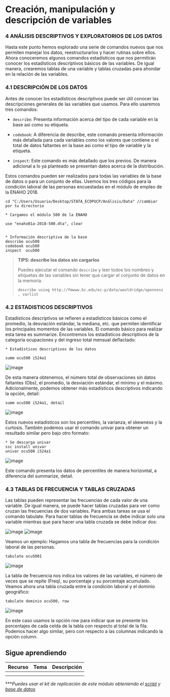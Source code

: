 # Creación, manipulación y descripción de variables

### 4 ANÁLISIS DESCRIPTIVOS Y EXPLORATORIOS DE LOS DATOS

Hasta este punto hemos explorado una serie de comandos nuevos que nos permiten manejar los datos, reestructurarlos y hacer rutinas sobre ellos.  Ahora conoceremos algunos comandos estadísticos que nos permitirán conocer los estadísticos descriptivos básicos de las variables. De igual manera, crearemos tablas de una variable y tablas cruzadas para ahondar en la relación de las variables.

### 4.1 DESCRIPCIÓN DE LOS DATOS
Antes de conocer los estadísticos descriptivos puede ser útil conocer las descripciones generales de las variables que usamos. Para ello usaremos tres comandos:

- `describe`: Presenta información acerca del tipo de cada variable en la base así como su etiqueta.

- `codebook`: A diferencia de describe, este comando presenta información más detallada para cada variables como los valores que contiene o el total de datos faltantes en la base asi como el tipo de variable y la etiqueta.

- `inspect`: Este comando es más detallado que los previos. De manera adicional a lo ya planteado se presentan datos acerca de la distribución.

Estos comandos pueden ser realizados para todas las variables de la base de datos o para un conjunto de ellas. Usemos los tres códigos para la condición laboral de las personas encuestadas en el módulo de empleo de la ENAHO 2018.

```
cd "C:/Users/Usuario/Desktop/STATA_ECOPUCP/Análisis/Data" //cambiar por tu directorio

* Cargamos el módulo 500 de la ENAHO

use "enaho01a-2018-500.dta", clear


* Información descriptiva de la base
describe ocu500
codebook ocu500
inspect  ocu500
```


> **TIPS: describe los datos sin cargarlos**
>
>Puedes ejecutar el comando `describe` y leer todos los nombres y etiquetas de las variables sin tener que cargar el conjunto de datos en la memoria.
>
>```
>describe using http://fmwww.bc.edu/ec-p/data/wooldridge/openness , varlist
>```

### 4.2 ESTADISTICOS DESCRIPTIVOS

Estadísticos descriptivos se refieren a estadísticos básicos como el promedio, la desviación estándar, la mediana, etc. que permiten identificar los principales momentos de las variables. El comando básico para realizar esta tarea es summarize. Encontremos los estadísticos descriptivos de la categoría ocupaciones y del ingreso total mensual deflactado:

```
* Estadísticos descriptivos de los datos

summ ocu500 i524a1
```

![image](https://user-images.githubusercontent.com/106888200/223613583-43c92d33-1b0a-4d47-9112-252ef1b0a6c6.png)


De esta manera obtenemos, el número total de observaciones sin datos faltantes (Obs), el promedio, la desviación estándar, el mínimo y el máximo.
Adicionalmente, podemos obtener más estadísticos descriptivos indicando la opción, detail:

```
summ ocu500 i524a1, detail
```

![image](https://user-images.githubusercontent.com/106888200/223613688-e7a1d903-6858-47d7-a63f-0ec71fef4415.png)


Estos nuevos estadísticos son los percentiles, la varianza, el skewness y la curtosis.
También podemos usar el comando univar para obtener un resultado similar pero bajo otro formato:

```
* Se descarga univar
ssc install univar
univar ocu500 i524a1
```

![image](https://user-images.githubusercontent.com/106888200/223613808-d3424f81-c0e8-4aba-b90c-ad31a2ceeb9d.png)


Este comando presenta los datos de percentiles de manera horizontal, a diferencia del summarize, detail.

### 4.3  TABLAS DE FRECUENCIA Y TABLAS CRUZADAS

Las tablas pueden representar las frecuencias de cada valor de una variable. De igual manera, se puede hacer tablas cruzadas para ver como cruzan las frecuencias de dos variables. Para ambas tareas se usa el comando tabulate. Para hacer tablas de frecuencia se debe indicar solo una variable mientras que para hacer una tabla cruzada se debe indicar dos:

![image](https://user-images.githubusercontent.com/106888200/223613981-ae3e2872-4ef2-4a34-b390-22181fe77ae3.png)
![image](https://user-images.githubusercontent.com/106888200/223614060-093b4348-d35a-43fa-aa72-89274c6190a0.png)


Veamos un ejemplo:
Hagamos una tabla de frecuencias para la condición laboral de las personas.

```
tabulate ocu5001
```

![image](https://user-images.githubusercontent.com/106888200/223614150-d9008158-5024-46d1-8ad0-ef5f91a48fc4.png)

La tabla de frecuencia nos indica los valores de las variables, el número de veces que se repite (Freq), su porcentaje y su porcentaje acumulado.
Veamos ahora una tabla cruzada entre la condición laboral y el dominio geográfico:

```
tabulate dominio ocu500, row
```

![image](https://user-images.githubusercontent.com/106888200/223614343-b92534e2-d3f2-4159-8480-e379a1885b80.png)

En este caso usamos la opción row para indicar que se presente los porcentajes de cada celda de la tabla con respecto al total de la fila. Podemos hacer algo similar, pero con respecto a las columnas indicando la opción column.




## Sigue aprendiendo
| Recurso  | Tema | Descripción |
| ------------- |:-------------:|:-------------:|
|               |        |         |
|               |        |         |


****Puedes usar el kit de replicación de este módulo obteniendo el [script](https://github.com/Gladys91/Proyecto_STATA/blob/main/_An%C3%A1lisis/Scripts/Conceptos%20b%C3%A1sicos/5_Importar_datos.do "script") y [base de datos](https://github.com/Gladys91/Proyecto_STATA/tree/main/_An%C3%A1lisis/Data "base de datos")* 
